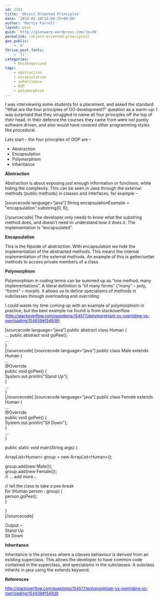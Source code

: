 ```yaml
---
id: 2101
title: 'Object Oriented Principles'
date: '2014-01-10T14:00:25+00:00'
author: 'Martin Farrell'
layout: post
guid: 'http://glenware.wordpress.com/?p=30'
permalink: /object-oriented-principles/
geo_public:
    - '0'
thrive_post_fonts:
    - '[]'
categories:
    - Uncategorized
tags:
    - abstraction
    - encapsulation
    - inheritance
    - OOP
    - polymorphism
---
```


I was interviewing some students for a placement, and asked the standard “What are the four principles of OO development?” question as a warm-up. I was surprised that they struggled to name all four principles off the top of their head. In their defence the courses they came from were not purely software driven, and also would have covered other programming styles like procedural.

Lets start – the four principles of OOP are –

- Abstraction
- Encapsulation
- Polymorphism
- Inheritance

**Abstraction**

Abstraction is about exposing just enough information or functions, while hiding the complexity. This can be seen in Java through the external methods (public methods) in classes and interfaces, for example –

\[sourcecode language=”java”\] String encapsulationExample = "encapsulation".substring(0, 6);

\[/sourcecode\] The developer only needs to know what the substring method does, and doesn’t need to understand how it does it. The implementation is “encapsulated”.

**Encapsulation**

This is the flipside of abstraction. With encapsulation we hide the implementation of the abstracted methods. This means the internal implementation of the external methods. An example of this is getter/setter methods to access private members of a class

**Polymorphism**

Polymorphism in coding terms can be summed up as “one method, many implementations”. A literal definition is “of many forms” (“many” – poly, “forms” – morph). It allows us to define specialisms of methods in subclasses through overloading and overriding

I could waste my time coming up with an example of polymorphism in practice, but the best example Ive found is from stackoverflow (<span style="font-size:small;">[<span style="text-decoration:underline;"><span style="text-decoration:underline;"><span style="color:#0000ff;font-size:small;"><span style="text-decoration:underline;"><span style="color:#0000ff;font-size:small;">http://stackoverflow.com/questions/154577/polymorphism-vs-overriding-vs-overloading/154939#154939</span></span></span></span></span>](http://stackoverflow.com/questions/154577/polymorphism-vs-overriding-vs-overloading/154939)<span style="font-size:small;">).</span></span>

\[sourcecode language=”java”\] public abstract class Human {  
… public abstract void goPee();  
…  
}  
\[/sourcecode\] \[sourcecode language=”java”\] public class Male extends Human {  
 …  
 @Override  
 public void goPee() {  
 System.out.println("Stand Up");  
 }  
 …  
}  
\[/sourcecode\] \[sourcecode language=”java”\] public class Female extends Human {  
 …  
 @Override  
 public void goPee() {  
 System.out.println("Sit Down");  
 }  
 …  
}

public static void main(String args) {

 ArrayList&lt;Human&gt; group = new ArrayList&lt;Human&gt;();

 group.add(new Male());  
 group.add(new Female());  
 // … add more…

 // tell the class to take a pee break  
 for (Human person : group) {  
 person.goPee();  
 }

}  
\[/sourcecode\]

Output –  
Stand Up  
Sit Down

**Inheritance**

Inheritance is the process where a classes behaviour is derived from an existing superclass. This allows the developer to have common code contained in the superclass, and specialisms in the subclasses. A subclass inherits in java using the extends keyword.

**References**

<span style="font-size:small;">[<span style="text-decoration:underline;"><span style="text-decoration:underline;"><span style="color:#0000ff;font-size:small;"><span style="text-decoration:underline;"><span style="color:#0000ff;font-size:small;">http://stackoverflow.com/questions/154577/polymorphism-vs-overriding-vs-overloading/154939#154939</span></span></span></span></span>](http://stackoverflow.com/questions/154577/polymorphism-vs-overriding-vs-overloading/154939)</span>